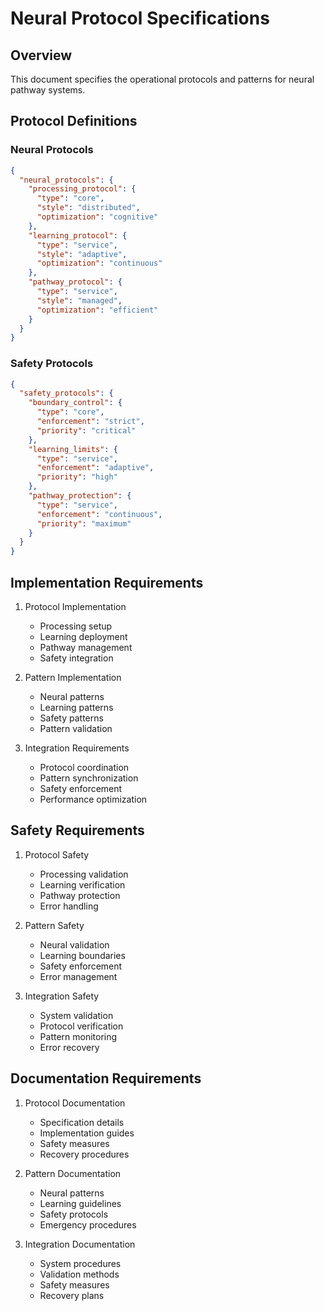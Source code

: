# Neural Protocol Specifications

## Overview

This document specifies the operational protocols and patterns for neural pathway systems.

## Protocol Definitions

### Neural Protocols

```json
{
  "neural_protocols": {
    "processing_protocol": {
      "type": "core",
      "style": "distributed",
      "optimization": "cognitive"
    },
    "learning_protocol": {
      "type": "service",
      "style": "adaptive",
      "optimization": "continuous"
    },
    "pathway_protocol": {
      "type": "service",
      "style": "managed",
      "optimization": "efficient"
    }
  }
}
```

### Safety Protocols

```json
{
  "safety_protocols": {
    "boundary_control": {
      "type": "core",
      "enforcement": "strict",
      "priority": "critical"
    },
    "learning_limits": {
      "type": "service",
      "enforcement": "adaptive",
      "priority": "high"
    },
    "pathway_protection": {
      "type": "service",
      "enforcement": "continuous",
      "priority": "maximum"
    }
  }
}
```

## Implementation Requirements

1. Protocol Implementation
   - Processing setup
   - Learning deployment
   - Pathway management
   - Safety integration

2. Pattern Implementation
   - Neural patterns
   - Learning patterns
   - Safety patterns
   - Pattern validation

3. Integration Requirements
   - Protocol coordination
   - Pattern synchronization
   - Safety enforcement
   - Performance optimization

## Safety Requirements

1. Protocol Safety
   - Processing validation
   - Learning verification
   - Pathway protection
   - Error handling

2. Pattern Safety
   - Neural validation
   - Learning boundaries
   - Safety enforcement
   - Error management

3. Integration Safety
   - System validation
   - Protocol verification
   - Pattern monitoring
   - Error recovery

## Documentation Requirements

1. Protocol Documentation
   - Specification details
   - Implementation guides
   - Safety measures
   - Recovery procedures

2. Pattern Documentation
   - Neural patterns
   - Learning guidelines
   - Safety protocols
   - Emergency procedures

3. Integration Documentation
   - System procedures
   - Validation methods
   - Safety measures
   - Recovery plans